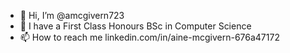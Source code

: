 - 👋 Hi, I’m @amcgivern723
- 👀 I have a First Class Honours BSc in Computer Science
- 📫 How to reach me linkedin.com/in/aine-mcgivern-676a47172

<!---
amcgivern723/amcgivern723 is a ✨ special ✨ repository because its `README.md` (this file) appears on your GitHub profile.
You can click the Preview link to take a look at your changes.
--->
